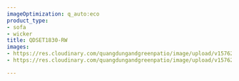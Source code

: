 ```yaml
---
imageOptimization: q_auto:eco
product_type:
- sofa
- wicker
title: QDSET1830-RW
images:
- https://res.cloudinary.com/quangdungandgreenpatio/image/upload/v1576205218/posts/DSC08092_lb49am.jpg
- https://res.cloudinary.com/quangdungandgreenpatio/image/upload/v1576205217/posts/DSC08091_coas3b.jpg

---
```

